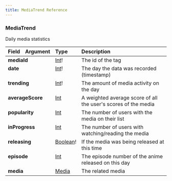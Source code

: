 ```yaml
---
title: MediaTrend Reference
---
```


### MediaTrend
Daily media statistics
<table>
<thead>
<tr>
<th align="left">Field</th>
<th align="right">Argument</th>
<th align="left">Type</th>
<th align="left">Description</th>
</tr>
</thead>
<tbody>
<tr>
<td colspan="2" valign="top"><strong>mediaId</strong></td>
<td valign="top"><a href="/reference/scalar/int">Int</a>!</td>
<td>
The id of the tag
</td>
</tr>
<tr>
<td colspan="2" valign="top"><strong>date</strong></td>
<td valign="top"><a href="/reference/scalar/int">Int</a>!</td>
<td>
The day the data was recorded (timestamp)
</td>
</tr>
<tr>
<td colspan="2" valign="top"><strong>trending</strong></td>
<td valign="top"><a href="/reference/scalar/int">Int</a>!</td>
<td>
The amount of media activity on the day
</td>
</tr>
<tr>
<td colspan="2" valign="top"><strong>averageScore</strong></td>
<td valign="top"><a href="/reference/scalar/int">Int</a></td>
<td>
A weighted average score of all the user's scores of the media
</td>
</tr>
<tr>
<td colspan="2" valign="top"><strong>popularity</strong></td>
<td valign="top"><a href="/reference/scalar/int">Int</a></td>
<td>
The number of users with the media on their list
</td>
</tr>
<tr>
<td colspan="2" valign="top"><strong>inProgress</strong></td>
<td valign="top"><a href="/reference/scalar/int">Int</a></td>
<td>
The number of users with watching/reading the media
</td>
</tr>
<tr>
<td colspan="2" valign="top"><strong>releasing</strong></td>
<td valign="top"><a href="/reference/scalar/boolean">Boolean</a>!</td>
<td>
If the media was being released at this time
</td>
</tr>
<tr>
<td colspan="2" valign="top"><strong>episode</strong></td>
<td valign="top"><a href="/reference/scalar/int">Int</a></td>
<td>
The episode number of the anime released on this day
</td>
</tr>
<tr>
<td colspan="2" valign="top"><strong>media</strong></td>
<td valign="top"><a href="/reference/object/media">Media</a></td>
<td>
The related media
</td>
</tr>
</tbody>
</table>